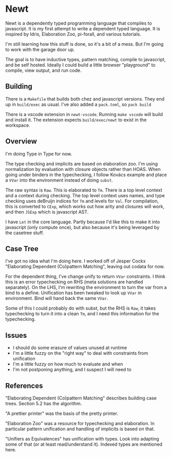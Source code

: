 
# Newt

Newt is a dependently typed programming language that compiles to javascript. It is
my first attempt to write a dependent typed language. It is inspired by Idris,
Elaboration Zoo, pi-forall, and various tutorials.

I'm still learning how this stuff is done, so it's a bit of a mess. But I'm going to
work with the garage door up.

The goal is to have inductive types, pattern matching, compile to javascript, and be
self hosted. Ideally I could build a little browser "playground" to compile, view
output, and run code.

## Building

There is a `Makefile` that builds both chez and javascript versions.  They end up in
`build/exec` as usual.  I've also added a `pack.toml`, so `pack build`

There is a vscode extension in `newt-vscode`. Running `make vscode` will build and install it. The extension expects `build/exec/newt` to exist in the workspace.

## Overview

I'm doing Type in Type for now.

The type checking and implicits are based on elaboration zoo. I'm using normalization
by evaluation with closure objects rather than HOAS.  When going under binders in the
typechecking, I follow Kovács example and place a `VVar` into the environment instead of
doing `subst`.

The raw syntax is `Raw`. This is elaborated to `Tm`. There is a top level context and a
context during checking. The top level context uses names, and type checking uses deBruijn
indices for `Tm` and levels for `Val`.  For compilation, this is converted to `CExp`, which works out how arity and closures will work, and then `JSExp` which is javascript AST.

I have `Let` in the core language. Partly because I'd like this to make it into javascript (only compute once), but also because it's being leveraged by the casetree stuff.

## Case Tree

I've got no idea what I'm doing here. I worked off of Jesper Cockx "Elaborating Dependent (Co)pattern Matching", leaving out codata for now.

For the dependent thing, I've change unify to return `VVar` constraints. I think this is an error typechecking on
RHS (meta solutions are handled separately). On the LHS, I'm rewriting the environment to turn the var from a bind
to a define. Unification has been tweaked to look up `VVar` in environment. Bind will hand back the same `VVar`.

Some of this I could probably do with subst, but the RHS is `Raw`, it takes typechecking to turn it into a clean `Tm`,
and I need this information for the typechecking.

## Issues

- I should do some erasure of values unused at runtime
- I'm a little fuzzy on the "right way" to deal with constraints from unification
- I'm a little fuzzy on how much to evaluate and when
- I'm not postponing anything, and I suspect I will need to

## References

"Elaborating Dependent (Co)pattern Matching" describes building case trees. Section 5.2 has the algorithm.

"A prettier printer" was the basis of the pretty printer.

"Elaboration Zoo" was a resource for typechecking and elaboration. In particular pattern unification and handling of implicits is based on that.

"Unifiers as Equivalences" has unification with types.  Look into adapting some of that (or at least read/understand it).  Indexed types are mentioned here.
